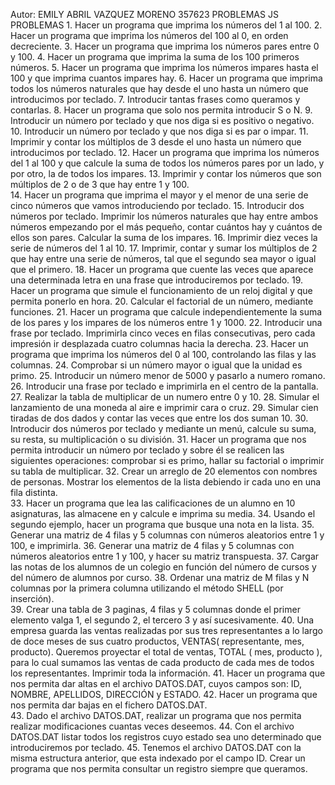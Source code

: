 Autor: EMILY ABRIL VAZQUEZ MORENO 357623 
PROBLEMAS JS
PROBLEMAS
    1. Hacer un programa que imprima los números del 1 al 100. 
    2. Hacer un programa que imprima los números del 100 al 0, en orden decreciente. 
    3. Hacer un programa que imprima los números pares entre 0 y 100. 
    4. Hacer un programa que imprima la suma de los 100 primeros números. 
    5. Hacer un programa que imprima los números impares hasta el 100 y que imprima cuantos impares hay. 
    6. Hacer un programa que imprima todos los números naturales que hay desde el uno hasta un número que introducimos por teclado. 
    7. Introducir tantas frases como queramos y contarlas. 
    8. Hacer un programa que solo nos permita introducir S o N. 
    9. Introducir un número por teclado y que nos diga si es positivo o negativo.  
    10. Introducir un número por teclado y que nos diga si es par o impar. 
    11. Imprimir y contar los múltiplos de 3 desde el uno hasta un número que introducimos por teclado. 
    12. Hacer un programa que imprima los números del 1 al 100 y que calcule la suma de todos los números pares por un lado, y por otro, la de todos los impares. 
    13. Imprimir y contar los números que son múltiplos de 2 o de 3 que hay entre 1 y 100.  
    14. Hacer un programa que imprima el mayor y el menor de una serie de cinco números que vamos introduciendo por teclado. 
    15. Introducir dos números por teclado. Imprimir los números naturales que hay entre ambos números empezando por el más pequeño, contar cuántos hay y cuántos de ellos son pares. Calcular la suma de los impares. 
    16. Imprimir diez veces la serie de números del 1 al 10. 
    17. Imprimir, contar y sumar los múltiplos de 2 que hay entre una serie de números, tal que el segundo sea mayor o igual que el primero. 
    18. Hacer un programa que cuente las veces que aparece una determinada letra en una frase que introduciremos por teclado.
    19. Hacer un programa que simule el funcionamiento de un reloj digital y que permita ponerlo en hora. 
    20. Calcular el factorial de un número, mediante funciones. 
    21. Hacer un programa que calcule independientemente la suma de los pares y los impares de los números entre 1 y 1000. 
    22. Introducir una frase por teclado. Imprimirla cinco veces en filas consecutivas, pero cada impresión ir desplazada cuatro columnas hacia la derecha. 
    23. Hacer un programa que imprima los números del 0 al 100, controlando las filas y las columnas. 
    24. Comprobar si un número mayor o igual que la unidad es primo. 
    25. Introducir un número menor de 5000 y pasarlo a numero romano.  
    26. Introducir una frase por teclado e imprimirla en el centro de la pantalla.  
    27. Realizar la tabla de multiplicar de un numero entre 0 y 10. 
    28. Simular el lanzamiento de una moneda al aire e imprimir cara o cruz. 
    29. Simular cien tiradas de dos dados y contar las veces que entre los dos suman 10. 
    30. Introducir dos números por teclado y mediante un menú, calcule su suma, su resta, su multiplicación o su división. 
    31. Hacer un programa que nos permita introducir un número por teclado y sobre él se realicen las siguientes operaciones: comprobar si es primo, hallar su factorial o imprimir su tabla de multiplicar. 
    32. Crear un arreglo de 20 elementos con nombres de personas. Mostrar los elementos de la lista debiendo ir cada uno en una fila distinta.  
    33. Hacer un programa que lea las calificaciones de un alumno en 10 asignaturas, las almacene en y calcule e imprima su media. 
    34. Usando el segundo ejemplo, hacer un programa que busque una nota en la lista. 
    35. Generar una matriz de 4 filas y 5 columnas con números aleatorios entre 1 y 100, e imprimirla. 
    36. Generar una matriz de 4 filas y 5 columnas con números aleatorios entre 1 y 100, y hacer su matriz transpuesta. 
    37. Cargar las notas de los alumnos de un colegio en función del número de cursos y del número de alumnos por curso.
    38. Ordenar una matriz de M filas y N columnas por la primera columna utilizando el método SHELL (por inserción).  
    39. Crear una tabla de 3 paginas, 4 filas y 5 columnas donde el primer elemento valga 1, el segundo 2, el tercero 3 y así sucesivamente. 
    40. Una empresa guarda las ventas realizadas por sus tres representantes a lo largo de doce meses de sus cuatro productos, VENTAS( representante, mes, producto). Queremos proyectar el total de ventas, TOTAL ( mes, producto ), para lo cual sumamos las ventas de cada producto de cada mes de todos los representantes. Imprimir toda la información. 
    41. Hacer un programa que nos permita dar altas en el archivo DATOS.DAT, cuyos campos son: ID, NOMBRE, APELLIDOS, DIRECCIÓN y ESTADO. 
    42. Hacer un programa que nos permita dar bajas en el fichero DATOS.DAT.  
    43. Dado el archivo DATOS.DAT, realizar un programa que nos permita realizar modificaciones cuantas veces deseemos. 
    44. Con el archivo DATOS.DAT listar todos los registros cuyo estado sea uno determinado que introduciremos por teclado. 
    45. Tenemos el archivo DATOS.DAT con la misma estructura anterior, que esta indexado por el campo ID. Crear un programa que nos permita consultar un registro siempre que queramos.
